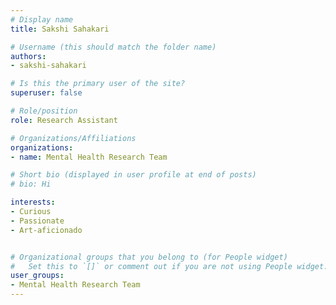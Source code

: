 ```yaml
---
# Display name
title: Sakshi Sahakari

# Username (this should match the folder name)
authors:
- sakshi-sahakari

# Is this the primary user of the site?
superuser: false

# Role/position
role: Research Assistant

# Organizations/Affiliations
organizations:
- name: Mental Health Research Team

# Short bio (displayed in user profile at end of posts)
# bio: Hi

interests:
- Curious
- Passionate
- Art-aficionado


# Organizational groups that you belong to (for People widget)
#   Set this to `[]` or comment out if you are not using People widget.
user_groups:
- Mental Health Research Team
---
```

